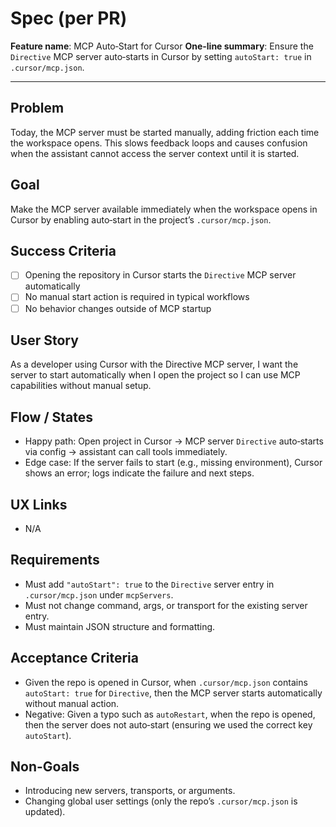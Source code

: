 # Spec (per PR)

**Feature name**: MCP Auto‑Start for Cursor
**One-line summary**: Ensure the `Directive` MCP server auto‑starts in Cursor by setting `autoStart: true` in `.cursor/mcp.json`.

---

## Problem
Today, the MCP server must be started manually, adding friction each time the workspace opens. This slows feedback loops and causes confusion when the assistant cannot access the server context until it is started.

## Goal
Make the MCP server available immediately when the workspace opens in Cursor by enabling auto‑start in the project’s `.cursor/mcp.json`.

## Success Criteria
- [ ] Opening the repository in Cursor starts the `Directive` MCP server automatically
- [ ] No manual start action is required in typical workflows
- [ ] No behavior changes outside of MCP startup

## User Story
As a developer using Cursor with the Directive MCP server, I want the server to start automatically when I open the project so I can use MCP capabilities without manual setup.

## Flow / States
- Happy path: Open project in Cursor → MCP server `Directive` auto‑starts via config → assistant can call tools immediately.
- Edge case: If the server fails to start (e.g., missing environment), Cursor shows an error; logs indicate the failure and next steps.

## UX Links
- N/A

## Requirements
- Must add `"autoStart": true` to the `Directive` server entry in `.cursor/mcp.json` under `mcpServers`.
- Must not change command, args, or transport for the existing server entry.
- Must maintain JSON structure and formatting.

## Acceptance Criteria
- Given the repo is opened in Cursor, when `.cursor/mcp.json` contains `autoStart: true` for `Directive`, then the MCP server starts automatically without manual action.
- Negative: Given a typo such as `autoRestart`, when the repo is opened, then the server does not auto‑start (ensuring we used the correct key `autoStart`).

## Non-Goals
- Introducing new servers, transports, or arguments.
- Changing global user settings (only the repo’s `.cursor/mcp.json` is updated).


